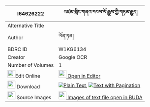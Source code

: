 |I64626222|འཛམ་གླིང་གནའ་རབས་ལོ་རྒྱུས་ཀྱི་གཏམ་རྒྱུད། 
| --- | --- 
|Alternative Title |
|Author| ཡོན་ཏན།
|BDRC ID | W1KG6134
|Creator | Google OCR
|Number of Volumes| 1
|<img width="25" src="https://img.icons8.com/color/25/000000/edit-property.png">Edit Online| [<img width="25" src="https://avatars.githubusercontent.com/u/45091458?s=200&v=4"> Open in Editor](http://editor.openpecha.org/I64626222)
|<img width="25" src="https://img.icons8.com/fluent/48/000000/download-2.png"/>  Download | [![](https://img.icons8.com/color/20/000000/txt.png)Plain Text](https://github.com/Openpecha/I64626222/releases/download/v2/dzamling_narab_logyu_kyi_tamgy_plain_I64626222.zip), [![](https://img.icons8.com/color/20/000000/txt.png)Text with Pagination](https://github.com/Openpecha/I64626222/releases/download/v2/dzamling_narab_logyu_kyi_tamgy_pages_I64626222.zip)
|<img width="25" src="https://img.icons8.com/plasticine/100/000000/pictures-folder.png"/>  Source Images | [<img width="25" src="https://library.bdrc.io/icons/BUDA-small.svg"> Images of text file open in BUDA](https://library.bdrc.io/show/bdr:W1KG6134)